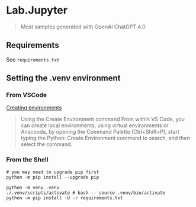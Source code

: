 # Lab.Jupyter

> Most samples generated with OpenAI ChatGPT 4.0

## Requirements

See `requirements.txt`

## Setting the .venv environment

### From VSCode

[Creating environments](https://code.visualstudio.com/docs/python/environments#_creating-environments)

> Using the Create Environment command
From within VS Code, you can create local environments, using virtual environments or Anaconda, by opening the Command Palette (Ctrl+Shift+P), start typing the Python: Create Environment command to search, and then select the command.

### From the Shell

``` shell
# you may need to upgrade pip first
python -m pip install --upgrade pip

python -m venv .venv
./.venv/scripts/activate # bash -- source .venv/bin/activate
python -m pip install -U -r requirements.txt
```
